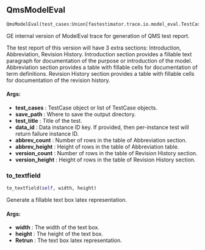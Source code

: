 ## QmsModelEval
```python
QmsModelEval(test_cases:Union[fastestimator.trace.io.model_eval.TestCase, List[fastestimator.trace.io.model_eval.TestCase]], save_path:str, test_title:Union[str, NoneType]=None, data_id:str=None, intro_page:int=1, abbrev_count:int=10, abbrev_height:float=3.0, version_count:int=5, version_height:float=3.0)
```
GE internal version of ModelEval trace for generation of QMS test report.

The test report of this version will have 3 extra sections: Introduction, Abbreviation, Revision History.
Introduction section provides a fillable text paragraph for documentation of the purpose or introduction of the
model. Abbreviation section provides a table with fillable cells for documentation of term definitions. Revision
History section provides a table with fillable cells for documentation of the revision history.


#### Args:

* **test_cases** :  TestCase object or list of TestCase objects.
* **save_path** :  Where to save the output directory.
* **test_title** :  Title of the test.
* **data_id** :  Data instance ID key. If provided, then per-instance test will return failure instance ID.
* **abbrev_count** :  Number of rows in the table of Abbreviation section.
* **abbrev_height** :  Height of rows in the table of Abbreviation table.
* **version_count** :  Number of rows in the table of Revision History section.
* **version_height** :  Height of rows in the table of Revision History section.

### to_textfield
```python
to_textfield(self, width, height)
```
Generate a fillable text box latex representation.


#### Args:

* **width** :  The width of the text box.
* **height** :  The height of the text box.
* **Retrun** :     The text box latex representation.
